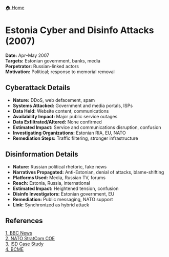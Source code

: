 <a href="{{ '/' | relative_url }}" class="home-button">🏠 Home</a>

# Estonia Cyber and Disinfo Attacks (2007)

**Date:** Apr–May 2007  
**Targets:** Estonian government, banks, media  
**Perpetrator:** Russian-linked actors  
**Motivation:** Political; response to memorial removal

## Cyberattack Details
- **Nature:** DDoS, web defacement, spam
- **Systems Attacked:** Government and media portals, ISPs
- **Data Held:** Website content, communications
- **Availability Impact:** Major public service outages
- **Data Exfiltrated/Altered:** None confirmed
- **Estimated Impact:** Service and communications disruption, confusion
- **Investigating Organizations:** Estonian RIA, EU, NATO
- **Remediation Steps:** Traffic filtering, stronger infrastructure

## Disinformation Details
- **Nature:** Russian political rhetoric, fake news
- **Narratives Propagated:** Anti-Estonian, denial of attacks, blame-shifting
- **Platforms Used:** Media, Russian TV, forums
- **Reach:** Estonia, Russia, international
- **Estimated Impact:** Heightened tension, confusion
- **Disinfo Investigators:** Estonian government, EU
- **Remediation:** Public messaging, NATO support
- **Link:** Synchronized as hybrid attack

## References
[1. BBC News](https://www.bbc.com/news/39655415)  
[2. NATO StratCom COE](https://stratcomcoe.org/publications/hybrid-threats-2007-cyber-attacks-on-estonia/86)  
[3. ISD Case Study](https://isd-georgetown-university.myshopify.com/products/case-355-estonia-the-first-battle-in-the-modern-disinformation-war-lessons-for-democracies-fighting-hybrid-warfare)  
[4. BCME](https://bcme.eu/en/articles/inside-estonias-strategy-against-disinformation-and-cyber-threats/)
